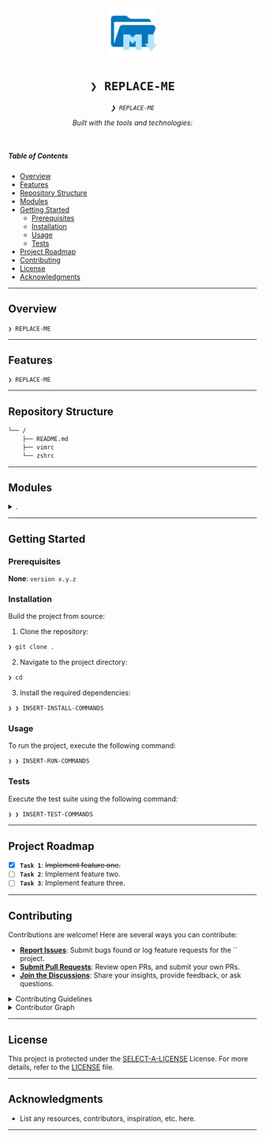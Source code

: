 <p align="center">
  <img src="https://raw.githubusercontent.com/PKief/vscode-material-icon-theme/ec559a9f6bfd399b82bb44393651661b08aaf7ba/icons/folder-markdown-open.svg" width="20%" alt="<code>❯ REPLACE-ME</code>-logo">
</p>
<p align="center">
    <h1 align="center"><code>❯ REPLACE-ME</code></h1>
</p>
<p align="center">
    <em><code>❯ REPLACE-ME</code></em>
</p>
<p align="center">
	<!-- local repository, no metadata badges. --></p>
<p align="center">
		<em>Built with the tools and technologies:</em>
</p>
<p align="center">
	</p>

<br>

#####  Table of Contents

- [ Overview](#-overview)
- [ Features](#-features)
- [ Repository Structure](#-repository-structure)
- [ Modules](#-modules)
- [ Getting Started](#-getting-started)
    - [ Prerequisites](#-prerequisites)
    - [ Installation](#-installation)
    - [ Usage](#-usage)
    - [ Tests](#-tests)
- [ Project Roadmap](#-project-roadmap)
- [ Contributing](#-contributing)
- [ License](#-license)
- [ Acknowledgments](#-acknowledgments)

---

##  Overview

<code>❯ REPLACE-ME</code>

---

##  Features

<code>❯ REPLACE-ME</code>

---

##  Repository Structure

```sh
└── /
    ├── README.md
    ├── vimrc
    └── zshrc
```

---

##  Modules

<details closed><summary>.</summary>

| File | Summary |
| --- | --- |
| [vimrc](vimrc) | <code>❯ REPLACE-ME</code> |
| [zshrc](zshrc) | <code>❯ REPLACE-ME</code> |

</details>

---

##  Getting Started

###  Prerequisites

**None**: `version x.y.z`

###  Installation

Build the project from source:

1. Clone the  repository:
```sh
❯ git clone .
```

2. Navigate to the project directory:
```sh
❯ cd 
```

3. Install the required dependencies:
```sh
❯ ❯ INSERT-INSTALL-COMMANDS
```

###  Usage

To run the project, execute the following command:

```sh
❯ ❯ INSERT-RUN-COMMANDS
```

###  Tests

Execute the test suite using the following command:

```sh
❯ ❯ INSERT-TEST-COMMANDS
```

---

##  Project Roadmap

- [X] **`Task 1`**: <strike>Implement feature one.</strike>
- [ ] **`Task 2`**: Implement feature two.
- [ ] **`Task 3`**: Implement feature three.

---

##  Contributing

Contributions are welcome! Here are several ways you can contribute:

- **[Report Issues](https://LOCAL///issues)**: Submit bugs found or log feature requests for the `` project.
- **[Submit Pull Requests](https://LOCAL///blob/main/CONTRIBUTING.md)**: Review open PRs, and submit your own PRs.
- **[Join the Discussions](https://LOCAL///discussions)**: Share your insights, provide feedback, or ask questions.

<details closed>
<summary>Contributing Guidelines</summary>

1. **Fork the Repository**: Start by forking the project repository to your LOCAL account.
2. **Clone Locally**: Clone the forked repository to your local machine using a git client.
   ```sh
   git clone .
   ```
3. **Create a New Branch**: Always work on a new branch, giving it a descriptive name.
   ```sh
   git checkout -b new-feature-x
   ```
4. **Make Your Changes**: Develop and test your changes locally.
5. **Commit Your Changes**: Commit with a clear message describing your updates.
   ```sh
   git commit -m 'Implemented new feature x.'
   ```
6. **Push to LOCAL**: Push the changes to your forked repository.
   ```sh
   git push origin new-feature-x
   ```
7. **Submit a Pull Request**: Create a PR against the original project repository. Clearly describe the changes and their motivations.
8. **Review**: Once your PR is reviewed and approved, it will be merged into the main branch. Congratulations on your contribution!
</details>

<details closed>
<summary>Contributor Graph</summary>
<br>
<p align="left">
   <a href="https://LOCAL{///}graphs/contributors">
      <img src="https://contrib.rocks/image?repo=/">
   </a>
</p>
</details>

---

##  License

This project is protected under the [SELECT-A-LICENSE](https://choosealicense.com/licenses) License. For more details, refer to the [LICENSE](https://choosealicense.com/licenses/) file.

---

##  Acknowledgments

- List any resources, contributors, inspiration, etc. here.

---
